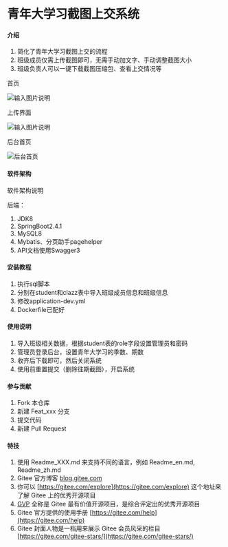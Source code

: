 # 青年大学习截图上交系统

#### 介绍

1. 简化了青年大学习截图上交的流程
2. 班级成员仅需上传截图即可，无需手动加文字、手动调整截图大小
3. 班级负责人可以一键下载截图压缩包、查看上交情况等

首页

![输入图片说明](https://images.gitee.com/uploads/images/2021/0713/233321_4f072c4b_5591048.png "屏幕截图.png")

上传界面

![输入图片说明](https://images.gitee.com/uploads/images/2021/0713/233411_e65eb708_5591048.png "屏幕截图.png")

后台首页

![后台首页](https://images.gitee.com/uploads/images/2021/0429/202107_ad92149d_5591048.png "屏幕截图.png")

#### 软件架构

软件架构说明

后端：

1. JDK8
2. SpringBoot2.4.1
3. MySQL8
4. Mybatis、分页助手pagehelper
5. API文档使用Swagger3

#### 安装教程

1. 执行sql脚本
2. 分别在student和clazz表中导入班级成员信息和班级信息
3. 修改application-dev.yml
4. Dockerfile已配好

#### 使用说明

1. 导入班级相关数据，根据student表的role字段设置管理员和密码
1. 管理员登录后台，设置青年大学习的季数、期数
2. 收齐后下载即可，然后关闭系统
3. 使用前重置提交（删除往期截图），开启系统

#### 参与贡献

1. Fork 本仓库
2. 新建 Feat_xxx 分支
3. 提交代码
4. 新建 Pull Request

#### 特技

1. 使用 Readme\_XXX.md 来支持不同的语言，例如 Readme\_en.md, Readme\_zh.md
2. Gitee 官方博客 [blog.gitee.com](https://blog.gitee.com)
3. 你可以 [https://gitee.com/explore](https://gitee.com/explore) 这个地址来了解 Gitee 上的优秀开源项目
4. [GVP](https://gitee.com/gvp) 全称是 Gitee 最有价值开源项目，是综合评定出的优秀开源项目
5. Gitee 官方提供的使用手册 [https://gitee.com/help](https://gitee.com/help)
6. Gitee 封面人物是一档用来展示 Gitee 会员风采的栏目 [https://gitee.com/gitee-stars/](https://gitee.com/gitee-stars/)
